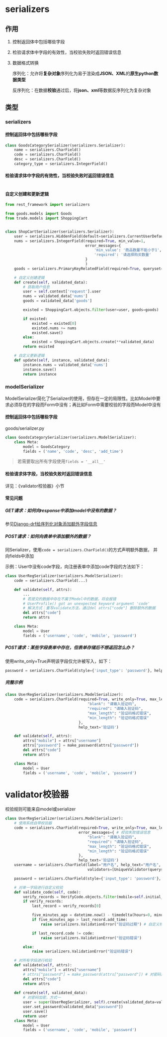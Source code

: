 # serializers

## 作用

1. 控制返回体中包括哪些字段

2. 检验请求体中字段的有效性，当校验失败时返回错误信息

3. 数据格式转换

   序列化：允许将**复杂对象**序列化为易于渲染成**JSON、XML**的**原生python数据类型**

   反序列化：在数据**校验**通过后，将**json、xml**等数据反序列化为复杂对象



## 类型

### serializers

#### 控制返回体中包括哪些字段

```python
class GoodsCategorySerializer(serializers.Serializer):
    name = serializers.CharField()
    code = serializers.CharField()
    desc = serializers.CharField()
    category_type = serializers.IntegerField()
```



#### 检验请求体中字段的有效性，当校验失败时返回错误信息

```python

```

#### 自定义创建和更新逻辑

```python
from rest_framework import serializers

from goods.models import Goods
from trade.models import ShoppingCart


class ShopCartSerializer(serializers.Serializer):
    user = serializers.HiddenField(default=serializers.CurrentUserDefault())
    nums = serializers.IntegerField(required=True, min_value=1,
                                    error_messages={
                                        'min_value': '商品数量不能小于1',
                                        'required': '请选择购买数量'
                                    }
                                    )
    goods = serializers.PrimaryKeyRelatedField(required=True, queryset=Goods.objects.all())

    # 自定义创建逻辑
    def create(self, validated_data):
        # 获取用户信息
        user = self.context['request'].user
        nums = validated_data['nums']
        goods = validated_data['goods']

        existed = ShoppingCart.objects.filter(user=user, goods=goods)

        if existed:
            existed = existed[0]
            existed.nums += nums
            existed.save()
        else:
            existed = ShoppingCart.objects.create(**validated_data)
        return existed

    # 自定义更新逻辑
    def update(self, instance, validated_data):
        instance.nums = validated_data['nums']
        instance.save()
        return instance
```

### modelSerializer

ModelSerializer简化了Serializer的使用，但存在一定的局限性。比如Model中要求必须存在的字段而Form中没有；再比如Form中需要校验的字段而Model中没有



#### 控制返回体中包括哪些字段

goods/serializer.py

```python
class GoodsCategorySerializer(serializers.ModelSerializer):
    class Meta:
        model = GoodsCategory
        fields = ('name', 'code', 'desc', 'add_time')
```

> 若需要取出所有字段使用`fields = '__all__'`



#### 检验请求体字段，当校验失败时返回错误信息

详见：《validator校验器》小节



#### 常见问题

##### GET请求：如何向response中添加model中没有的数据？

参见[Django-drf给序列化对象添加额外字段信息](https://blog.csdn.net/weixin_45009617/article/details/100084086)

##### POST请求：如何向表单中添加额外的数据？

同Serializer，使用`code = serializers.CharField()`的方式声明额外数据， 并向fields中添加

示例：User中没有code字段，向注册表单中添加code字段的方法如下：

```python
class UserRegSerializer(serializers.ModelSerializer):
    code = serializers.CharField(...)

    def validate(self, attrs):
        ...
        # 若提交的数据中存在不属于Model中的数据，将会报错 
        # UserProfile() got an unexpected keyword argument 'code'
        # 解决方式：重写validate方法，通过del attrs["code"] 删除额外的数据
        del attrs["code"]
        return attrs

    class Meta:
        model = User
        fields = ('username', 'code', 'mobile', 'password')
```

##### POST请求：某些字段表单中存在，但表单存储后不想返回怎么办？

使用write_only=True声明该字段仅允许被写入，如下：

```python
password = serializers.CharField(style={'input_type': 'password'}, help_text="密码", label="密码", write_only=True)
```

##### 完整示例

```python
class UserRegSerializer(serializers.ModelSerializer):
    code = serializers.CharField(required=True, write_only=True, max_length=4, min_length=4, label="验证码",error_messages={
                                     "blank": "请输入验证码",
                                     "required": "请输入验证码",
                                     "max_length": "验证码格式错误",
                                     "min_length": "验证码格式错误"
                                 },
                                 help_text='验证码')

    def validate(self, attrs):
        attrs["mobile"] = attrs["username"]
        attrs["password"] = make_password(attrs["password"])
        del attrs["code"]
        return attrs

    class Meta:
        model = User
        fields = ('username', 'code', 'mobile', 'password')
```

# validator校验器

校验规则可能来自model或serializer

```python
class UserRegSerializer(serializers.ModelSerializer):
    # 使用系统自带校验器
    code = serializers.CharField(required=True, write_only=True, max_length=4, min_length=4, label="验证码",
                                 error_messages={ # 校验失败错误信息
                                     "blank": "请输入验证码",
                                     "required": "请输入验证码",
                                     "max_length": "验证码格式错误",
                                     "min_length": "验证码格式错误"
                                 },
                                 help_text='验证码')
    username = serializers.CharField(label="用户名", help_text="用户名", required=True, allow_blank=False,
                                     validators=[UniqueValidator(queryset=User.objects.all(), message="用户已经存在")])

    password = serializers.CharField(style={'input_type': 'password'}, help_text="密码", label="密码", write_only=True)

    # 对单一字段进行自定义校验
    def validate_code(self, code):
        verify_records = VerifyCode.objects.filter(mobile=self.initial_data["username"]).order_by("-add_time")
        if verify_records:
            last_record = verify_records[0]

            five_minutes_ago = datetime.now() - timedelta(hours=0, minutes=5, seconds=0)
            if five_minutes_ago > last_record.add_time:
                raise serializers.ValidationError("验证码过期") # 自定义校验错误信息

            if last_record.code != code:
                raise serializers.ValidationError("验证码错误")

        else:
            raise serializers.ValidationError("验证码错误")

    # 对所有字段进行校验
    def validate(self, attrs):
        attrs["mobile"] = attrs["username"]
        # attrs["password"] = make_password(attrs["password"]) # 对密码加密，方式一
        del attrs["code"]
        return attrs
    
    def create(self, validated_data):
        # 对密码加密，方式一
        user = super(UserRegSerializer, self).create(validated_data=validated_data)
        user.set_password(validated_data["password"])
        user.save()
        return user
    class Meta:
        model = User
        fields = ('username', 'code', 'mobile', 'password')
```

